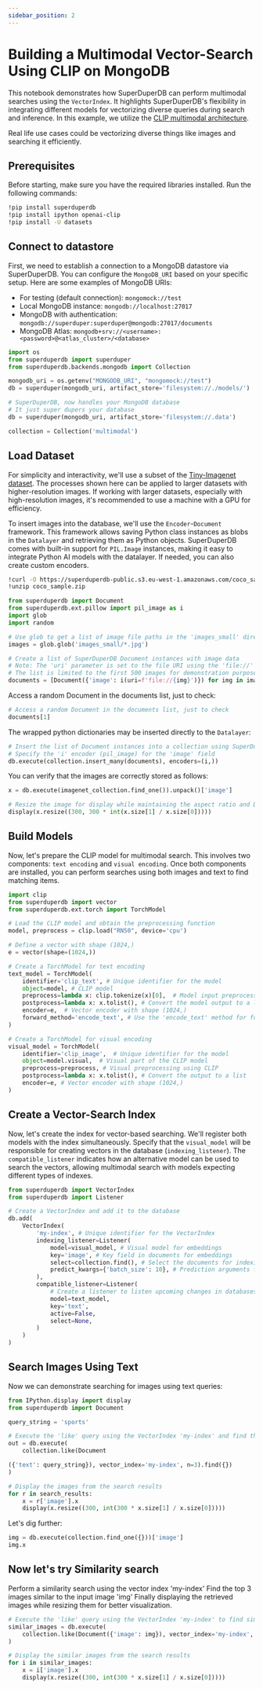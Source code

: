 ```yaml
---
sidebar_position: 2
---
```



# Building a Multimodal Vector-Search Using CLIP on MongoDB

This notebook demonstrates how SuperDuperDB can perform multimodal searches using the `VectorIndex`. It highlights SuperDuperDB's flexibility in integrating different models for vectorizing diverse queries during search and inference. In this example, we utilize the [CLIP multimodal architecture](https://openai.com/research/clip).

Real life use cases could be vectorizing diverse things like images and searching it efficiently.

## Prerequisites

Before starting, make sure you have the required libraries installed. Run the following commands:

```bash
!pip install superduperdb
!pip install ipython openai-clip
!pip install -U datasets
```

## Connect to datastore

First, we need to establish a connection to a MongoDB datastore via SuperDuperDB. You can configure the `MongoDB_URI` based on your specific setup.
Here are some examples of MongoDB URIs:

- For testing (default connection): `mongomock://test`
- Local MongoDB instance: `mongodb://localhost:27017`
- MongoDB with authentication: `mongodb://superduper:superduper@mongodb:27017/documents`
- MongoDB Atlas: `mongodb+srv://<username>:<password>@<atlas_cluster>/<database>`

```python
import os
from superduperdb import superduper
from superduperdb.backends.mongodb import Collection

mongodb_uri = os.getenv("MONGODB_URI", "mongomock://test")
db = superduper(mongodb_uri, artifact_store='filesystem://./models/')

# SuperDuperDB, now handles your MongoDB database
# It just super dupers your database 
db = superduper(mongodb_uri, artifact_store='filesystem://.data')

collection = Collection('multimodal')
```

## Load Dataset

For simplicity and interactivity, we'll use a subset of the [Tiny-Imagenet dataset](https://paperswithcode.com/dataset/tiny-imagenet). The processes shown here can be applied to larger datasets with higher-resolution images. If working with larger datasets, especially with high-resolution images, it's recommended to use a machine with a GPU for efficiency.

To insert images into the database, we'll use the `Encoder`-`Document` framework. This framework allows saving Python class instances as blobs in the `Datalayer` and retrieving them as Python objects. SuperDuperDB comes with built-in support for `PIL.Image` instances, making it easy to integrate Python AI models with the datalayer. If needed, you can also create custom encoders.

```bash
!curl -O https://superduperdb-public.s3.eu-west-1.amazonaws.com/coco_sample.zip
!unzip coco_sample.zip
```

```python
from superduperdb import Document
from superduperdb.ext.pillow import pil_image as i
import glob
import random

# Use glob to get a list of image file paths in the 'images_small' directory
images = glob.glob('images_small/*.jpg')

# Create a list of SuperDuperDB Document instances with image data
# Note: The 'uri' parameter is set to the file URI using the 'file://' scheme
# The list is limited to the first 500 images for demonstration purposes
documents = [Document({'image': i(uri=f'file://{img}')}) for img in images][:500]
```

Access a random Document in the documents list, just to check:

```python
# Access a random Document in the documents list, just to check
documents[1]
```

The wrapped python dictionaries may be inserted directly to the `Datalayer`:

```python
# Insert the list of Document instances into a collection using SuperDuperDB
# Specify the 'i' encoder (pil_image) for the 'image' field
db.execute(collection.insert_many(documents), encoders=(i,))
```

You can verify that the images are correctly stored as follows:

```python
x = db.execute(imagenet_collection.find_one()).unpack()['image']

# Resize the image for display while maintaining the aspect ratio and Display the resized image
display(x.resize((300, 300 * int(x.size[1] / x.size[0]))))
```

## Build Models

Now, let's prepare the CLIP model for multimodal search. This involves two components: `text encoding` and `visual encoding`. Once both components are installed, you can perform searches using both images and text to find matching items.

```python
import clip
from superduperdb import vector
from superduperdb.ext.torch import TorchModel

# Load the CLIP model and obtain the preprocessing function
model, preprocess = clip.load("RN50", device='cpu')

# Define a vector with shape (1024,)
e = vector(shape=(1024,))

# Create a TorchModel for text encoding
text_model = TorchModel(
    identifier='clip_text', # Unique identifier for the model
    object=model, # CLIP model
    preprocess=lambda x: clip.tokenize(x)[0],  # Model input preprocessing using CLIP 
    postprocess=lambda x: x.tolist(), # Convert the model output to a list
    encoder=e,  # Vector encoder with shape (1024,)
    forward_method='encode_text', # Use the 'encode_text' method for forward pass 
)

# Create a TorchModel for visual encoding
visual_model = TorchModel(
    identifier='clip_image',  # Unique identifier for the model
    object=model.visual,  # Visual part of the CLIP model    
    preprocess=preprocess, # Visual preprocessing using CLIP
    postprocess=lambda x: x.tolist(), # Convert the output to a list 
    encoder=e, # Vector encoder with shape (1024,)
)
```

## Create a Vector-Search Index

Now, let's create the index for vector-based searching. We'll register both models with the index simultaneously. Specify that the `visual_model` will be responsible for creating vectors in the database (`indexing_listener`). The `compatible_listener` indicates how an alternative model can be used to search the vectors, allowing multimodal search with models expecting different types of indexes.

```python
from superduperdb import VectorIndex
from superduperdb import Listener

# Create a VectorIndex and add it to the database
db.add(
    VectorIndex(
        'my-index', # Unique identifier for the VectorIndex
        indexing_listener=Listener(
            model=visual_model, # Visual model for embeddings
            key='image', # Key field in documents for embeddings
            select=collection.find(), # Select the documents for indexing
            predict_kwargs={'batch_size': 10}, # Prediction arguments for the indexing model
        ),
        compatible_listener=Listener(
            # Create a listener to listen upcoming changes in databases
            model=text_model, 
            key='text', 
            active=False, 
            select=None,
        )
    )
)
```

## Search Images Using Text

Now we can demonstrate searching for images using text queries:

```python
from IPython.display import display
from superduperdb import Document

query_string = 'sports'

# Execute the 'like' query using the VectorIndex 'my-index' and find the top 3 results
out = db.execute(
    collection.like(Document

({'text': query_string}), vector_index='my-index', n=3).find({})
)

# Display the images from the search results
for r in search_results:
    x = r['image'].x
    display(x.resize((300, int(300 * x.size[1] / x.size[0]))))
```

Let's dig further:

```python
img = db.execute(collection.find_one({}))['image']
img.x
```

## Now let's try Similarity search

Perform a similarity search using the vector index 'my-index'
Find the top 3 images similar to the input image 'img'
Finally displaying the retrieved images while resizing them for better visualization.

```python
# Execute the 'like' query using the VectorIndex 'my-index' to find similar images to the specified 'img'
similar_images = db.execute(
    collection.like(Document({'image': img}), vector_index='my-index', n=3).find({})
)

# Display the similar images from the search results
for i in similar_images:
    x = i['image'].x
    display(x.resize((300, int(300 * x.size[1] / x.size[0]))))
```